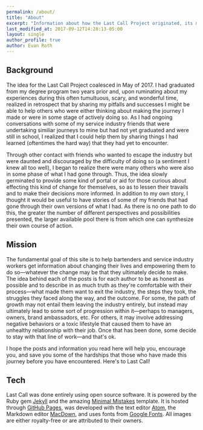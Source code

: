 ```yaml
---
permalink: /about/
title: "About"
excerpt: "Information about how the Last Call Project originated, its mission, and the tech used to create it."
last_modified_at: 2017-09-12T14:28:13-05:00
layout: single
author_profile: true
author: Evan Roth
---
```

## Background
The idea for the Last Call Project coalesced in May of 2017.  I had graduated from my degree program two years prior and, upon ruminating about my experiences during this often tumultuous, scary, and wonderful time, realized in retrospect that by sharing my pitfalls and successes I might be able to help others who were either thinking about making the journey I made or were in some stage of actively doing so.  As I had ongoing conversations with some of my service industry friends that were undertaking similiar journeys to mine but had not yet graduated and were still in school, I realized that I could help them by sharing things I had learned (oftentimes the hard way) that they had yet to encounter.

Through other contact with friends who wanted to escape the industry but were daunted and discouraged by the difficulty of doing so (a sentiment I knew all too well), I began to realize there were many others who were also in some phase of what I had gone through.  Thus, the idea slowly germinated to provide some kind of portal or aid for those curious about effecting this kind of change for themselves, so as to lessen their travails and to make their decisions more informed.  In addition to my own story, I thought it would be useful to have stories of some of my friends that had gone through their own versions of what I had.  As there is no one path to do this, the greater the number of different perspectives and possibilities presented, the larger available pool there is from which one can synthesize their own course of action.

## Mission
The fundamental goal of this site is to help bartenders and service industry workers get information about changing their lives and empowering them to do so—whatever the change may be that they ultimately decide to make.  The idea behind each of the posts is for each author to be as honest as possible and to describe in as much truth as they're comfortable with their process—what made them want to exit the industry, the steps they took, the struggles they faced along the way, and the outcome.  For some, the path of growth may not entail them leaving the industry entirely, but instead may ultimately lead to some sort of progression within it—perhaps to managers, owners, brand ambassadors, etc.  For others, it may involve addressing negative behaviors or a toxic lifestyle that caused them to have an unhealthy relationship with their job.  Once that has been done, some decide to stay with that line of work—and that's ok.

I hope the posts and information you read here will help you, encourage you, and save you some of the hardships that those who have made this journey before you have encountered.  Here's to Last Call!

## Tech
Last Call was done entirely using open source software.  It is powered by the Ruby gem [Jekyll](https://github.com/jekyll/jekyll) and the amazing [Minimal Mistakes](https://mademistakes.com/work/minimal-mistakes-jekyll-theme/) template.  It is hosted through [GitHub Pages](https://pages.github.com/), was developed with the text editor [Atom](https://atom.io/), the Markdown editor [MacDown](https://macdown.uranusjr.com/), and uses fonts from [Google Fonts](https://fonts.google.com/). All images are either royalty-free or are attributed to their owners.

